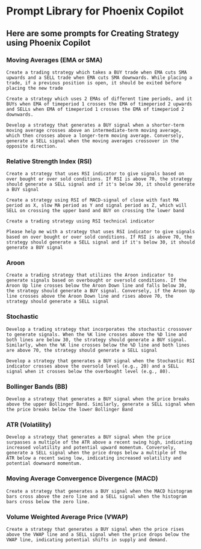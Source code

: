 # Prompt Library for Phoenix Copilot

## Here are some prompts for Creating Strategy using Phoenix Copilot

### Moving Averages (EMA or SMA)

```
Create a trading strategy which takes a BUY trade when EMA cuts SMA upwards and a SELL trade when EMA cuts SMA downwards. While placing a trade, if a previous position is open, it should be exited before placing the new trade
```
```
Create a strategy which uses 2 EMAs of different time periods, and it BUYs when EMA of timeperiod 1 crosses the EMA of timeperiod 2 upwards and SELLs when EMA of timeperiod 1 crosses the EMA of timeperiod 2 downwards.
```
```
Develop a strategy that generates a BUY signal when a shorter-term moving average crosses above an intermediate-term moving average, which then crosses above a longer-term moving average. Conversely, generate a SELL signal when the moving averages crossover in the opposite direction.
```

### Relative Strength Index (RSI)
```
Create a strategy that uses RSI indicator to give signals based on over bought or over sold conditions. If RSI is above 70, the strategy should generate a SELL signal and if it's below 30, it should generate a BUY signal
```
```
Create a strategy using RSI of MACD-signal of close with fast MA period as X, slow MA period as Y and signal period as Z, which will SELL on crossing the upper band and BUY on crossing the lower band
```
```
Create a trading strategy using RSI technical indicator
```
```
Please help me with a strategy that uses RSI indicator to give signals based on over bought or over sold conditions. If RSI is above 70, the strategy should generate a SELL signal and if it's below 30, it should generate a BUY signal
```
<!-- ```
Create a trading strategy which takes BUY when RSI crosses lower band and create a SELL when RSI crosses the upward band, set a stop loss of 2% and target to be 15%.
``` -->

### Aroon
```
Create a trading strategy that utilizes the Aroon indicator to generate signals based on overbought or oversold conditions. If the Aroon Up line crosses below the Aroon Down line and falls below 30, the strategy should generate a BUY signal. Conversely, if the Aroon Up line crosses above the Aroon Down line and rises above 70, the strategy should generate a SELL signal
```
### Stochastic
```
Develop a trading strategy that incorporates the stochastic crossover to generate signals. When the %K line crosses above the %D line and both lines are below 30, the strategy should generate a BUY signal. Similarly, when the %K line crosses below the %D line and both lines are above 70, the strategy should generate a SELL signal
```
```
Develop a strategy that generates a BUY signal when the Stochastic RSI indicator crosses above the oversold level (e.g., 20) and a SELL signal when it crosses below the overbought level (e.g., 80).
```
### Bollinger Bands (BB)
```
Develop a strategy that generates a BUY signal when the price breaks above the upper Bollinger Band. Similarly, generate a SELL signal when the price breaks below the lower Bollinger Band
```

### ATR (Volatility)
```
Develop a strategy that generates a BUY signal when the price surpasses a multiple of the ATR above a recent swing high, indicating increased volatility and potential upward momentum. Conversely, generate a SELL signal when the price drops below a multiple of the ATR below a recent swing low, indicating increased volatility and potential downward momentum.
```

### Moving Average Convergence Divergence (MACD)
```
Create a strategy that generates a BUY signal when the MACD histogram bars cross above the zero line and a SELL signal when the histogram bars cross below the zero line.
```

### Volume Weighted Average Price (VWAP)
```
Create a strategy that generates a BUY signal when the price rises above the VWAP line and a SELL signal when the price drops below the VWAP line, indicating potential shifts in supply and demand.
```

<!-- ### Miscellaneous
```
Create a strategy that generates a BUY signal when the price crosses above the cloud (Span A and Span B) and the cloud changes color from red to green. Conversely, generate a SELL signal when the price crosses below the cloud and the cloud changes color from green to red.
```

```
Develop a strategy that generates a BUY signal when the price crosses above the Parabolic SAR dots and a SELL signal when the price crosses below the dots.
```


```
Implement a gap and go strategy that capitalizes on the momentum created by price gaps at the market open. When the price gaps up significantly and continues to move higher, generate a BUY signal. Similarly, when the price gaps down substantially and continues to move lower, generate a SELL signal.
``` -->